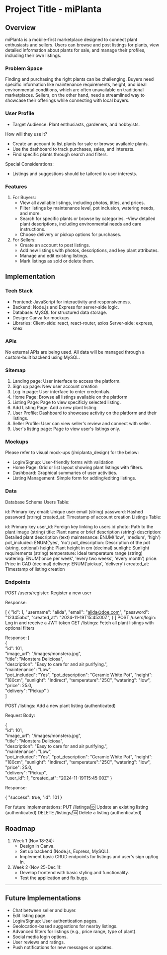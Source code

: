 # Project Title - miPlanta

## Overview

miPlanta is a mobile-first marketplace designed to connect plant enthusiasts and sellers. Users can browse and post listings for plants, view detailed information about plants for sale, and manage their profiles, including their own listings.


### Problem Space

Finding and purchasing the right plants can be challenging. Buyers need specific information like maintenance requirements, height, and ideal environmental conditions, which are often unavailable on traditional marketplaces. Sellers, on the other hand, need a streamlined way to showcase their offerings while connecting with local buyers.

### User Profile

- Target Audience: Plant enthusiasts, gardeners, and hobbyists.

How will they use it?

- Create an account to list plants for sale or browse available plants.
- Use the dashboard to track purchases, sales, and interests.
- Find specific plants through search and filters.

Special Considerations:

- Listings and suggestions should be tailored to user interests.
    
### Features

1. For Buyers:
    - View all available listings, including photos, titles, and prices.
    - Filter listings by maintenance level, pot inclusion, watering needs, and more.
    - Search for specific plants or browse by categories.
    -View detailed plant descriptions, including environmental needs and care instructions.
    - Choose delivery or pickup options for purchases.
2. For Sellers:
    - Create an account to post listings.
    - Add new listings with photos, descriptions, and key plant attributes.
    - Manage and edit existing listings.
    - Mark listings as sold or delete them.

## Implementation

### Tech Stack

- Frontend: JavaScript for interactivity and responsiveness.
- Backend: Node.js and Express for server-side logic.
- Database: MySQL for structured data storage.
- Design: Canva for mockups
- Libraries:
    Client-side: react, react-router, axios
    Server-side: express, knex

### APIs

No external APIs are being used. All data will be managed through a custom-built backend using MySQL.

### Sitemap

1. Landing page: User interface to access the platform.
2. Sign up page: New user account creation
3. Log in page: User interface to enter credentials.
4. Home Page: Browse all listings available on the platform 
5. Listing Page: Page to view specificly selected listing.
6. Add Listing Page: Add a new plant listing
7. User Profile: Dashboard to showcase activity on the platform and their listings.
8. Seller Profile: User can view seller's review and connect with seller.
9. User's listing page: Page to view user's listings only.

### Mockups

Please refer to visual mock-ups (/miplanta_design) for the below:

- Login/Signup: User-friendly forms with validation
- Home Page: Grid or list layout showing plant listings with filters.
- Dashboard: Graphical summaries of user activities.
- Listing Management: Simple form for adding/editing listings.


### Data

Database Schema
Users Table:

id: Primary key
email: Unique user email (string)
password: Hashed password (string)
created_at: Timestamp of account creation
Listings Table:

id: Primary key
user_id: Foreign key linking to users.id
photo: Path to the plant image (string)
title: Plant name or brief description (string)
description: Detailed plant description (text)
maintenance: ENUM('low', 'medium', 'high')
pot_included: ENUM('yes', 'no')
pot_description: Description of the pot (string, optional)
height: Plant height in cm (decimal)
sunlight: Sunlight requirements (string)
temperature: Ideal temperature range (string)
watering: ENUM('once per week', 'every two weeks', 'every month')
price: Price in CAD (decimal)
delivery: ENUM('pickup', 'delivery')
created_at: Timestamp of listing creation

### Endpoints

POST /users/register: Register a new user

Response:

[
    {
        "id": 1,
        "username": "alida",
        "email": "alida@doe.com",
        "password": "12345abc",
        "created_at": "2024-11-19T15:45:00Z",
    }
]
POST /users/login: Log in and receive a JWT token
GET /listings: Fetch all plant listings with optional filters

Response:
[  
  {  
    "id": 101,  
    "image_url": "/images/monstera.jpg",  
    "title": "Monstera Deliciosa",  
    "description": "Easy to care for and air purifying.",  
    "maintenance": "Low",    
    "pot_included": "Yes",
    "pot_description": "Ceramic White Pot",
    "height": "180cm",
    "sunlight": "Indirect",
    "temperature":"25C",
    "watering": "low",
    "price": 25.0,  
    "delivery": "Pickup"
  }  
]  


POST /listings: Add a new plant listing (authenticated)

Request Body:

{  
    "id": 101,  
    "image_url": "/images/monstera.jpg",  
    "title": "Monstera Deliciosa",  
    "description": "Easy to care for and air purifying.",  
    "maintenance": "Low",    
    "pot_included": "Yes",
    "pot_description": "Ceramic White Pot",
    "height": "180cm",
    "sunlight": "Indirect",
    "temperature":"25C",
    "watering": "low",
    "price": 25.0,  
    "delivery": "Pickup",  
    "user_id": 1,
    "created_at": "2024-11-19T15:45:00Z"
}  

Response:

{ "success": true, "id": 101 }  


For future implementations:
PUT /listings/:id: Update an existing listing (authenticated)
DELETE /listings/:id: Delete a listing (authenticated)

## Roadmap

1. Week 1 (Nov 18-24):
    - Design in Canva.
    - Set up backend (Node.js, Express, MySQL).
    - Implement basic CRUD endpoints for listings and user's sign up/log in.
2. Week 2 (Nov 25-Dec 1):
    - Develop frontend with basic styling and functionality.
    - Test the application and fix bugs.

---

## Future Implementations

- Chat between seller and buyer.
- Edit listing page.
- Login/Signup: User authentication pages.
- Geolocation-based suggestions for nearby listings.
- Advanced filters for listings (e.g., price range, type of plant).
- Social media login options.
- User reviews and ratings.
- Push notifications for new messages or updates.

